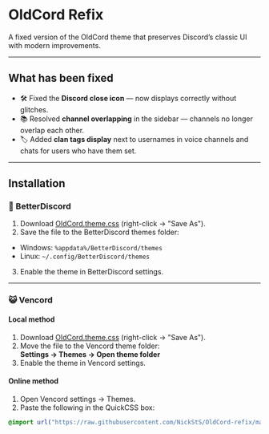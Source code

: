 # OldCord Refix

A fixed version of the OldCord theme that preserves Discord’s classic UI with modern improvements.

---

## What has been fixed

- 🛠 Fixed the **Discord close icon** — now displays correctly without glitches.
- 📚 Resolved **channel overlapping** in the sidebar — channels no longer overlap each other.
- 🏷 Added **clan tags display** next to usernames in voice channels and chats for users who have them set.

---

## Installation

### 🚮 BetterDiscord

1. Download [OldCord.theme.css](https://raw.githubusercontent.com/NickStS/OldCord-refix/main/OldCord.theme.css) (right-click → "Save As").
2. Save the file to the BetterDiscord themes folder:

- Windows: `%appdata%/BetterDiscord/themes`  
- Linux: `~/.config/BetterDiscord/themes`

3. Enable the theme in BetterDiscord settings.

---

### 😺 Vencord

#### Local method

1. Download [OldCord.theme.css](https://raw.githubusercontent.com/NickStS/OldCord-refix/main/OldCord.theme.css) (right-click → "Save As").
2. Move the file to the Vencord theme folder:  
   **Settings → Themes → Open theme folder**
3. Enable the theme in Vencord settings.

#### Online method

1. Open Vencord settings → Themes.
2. Paste the following in the QuickCSS box:

```css
@import url("https://raw.githubusercontent.com/NickStS/OldCord-refix/main/OldCord.theme.css");
